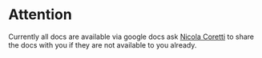 # Attention
Currently all docs are available via google docs ask [Nicola Coretti](mailto:nicola.coretti@esrlabs.com) 
to share the docs with you if they are not available to you already.
